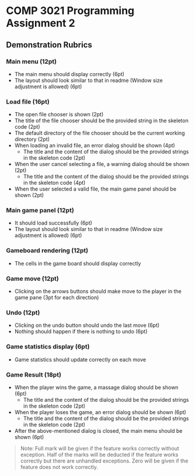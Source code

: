 # COMP 3021 Programming Assignment 2
## Demonstration Rubrics

### Main menu (12pt)
 - The main menu should display correctly (6pt)
 - The layout should look similar to that in readme (Window size adjustment is allowed) (6pt)
### Load file (16pt)
 - The open file chooser is shown (2pt)
 - The title of the file chooser should be the provided string in the skeleton code (2pt)
 - The default directory of the file chooser should be the current working directory (2pt)
 - When loading an invalid file, an error dialog should be shown (4pt)
   - The title and the content of the dialog should be the provided strings in the skeleton code (2pt)
 - When the user cancel selecting a file, a warning dialog should be shown (2pt)
   - The title and the content of the dialog should be the provided strings in the skeleton code (4pt)
 - When the user selected a valid file, the main game panel should be shown (2pt)
### Main game panel (12pt)
 - It should load successfully (6pt)
 - The layout should look similar to that in readme (Window size adjustment is allowed) (6pt)
### Gameboard rendering (12pt)
 - The cells in the game board should display correctly
### Game move (12pt)
 - Clicking on the arrows buttons should make move to the player in the game pane (3pt for each direction)
### Undo (12pt)
 - Clicking on the undo button should undo the last move (6pt)
 - Nothing should happen if there is nothing to undo (6pt)
### Game statistics display (6pt)
 - Game statistics should update correctly on each move
### Game Result (18pt)
 - When the player wins the game, a massage dialog should be shown (6pt)
   - The title and the content of the dialog should be the provided strings in the skeleton code (2pt)
 - When the player loses the game, an error dialog should be shown (6pt)
   - The title and the content of the dialog should be the provided strings in the skeleton code (2pt)
 - After the above-mentioned dialog is closed, the main menu should be shown (6pt)

> Note: Full mark will be given if the feature works correctly without exception.
> Half of the marks will be deducted if the feature works correctly but there are unhandled exceptions.
> Zero will be given if the feature does not work correctly.

